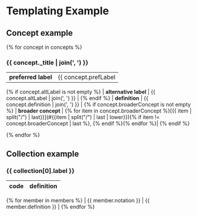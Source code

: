 # Templating Example

## Concept example

{% for concept in concepts %}
### {{ concept._title | join(', ') }}

|                       |                                       |
|-----------------------|---------------------------------------|
| **preferred label**   | {{ concept.prefLabel  | join(', ') }} |
{% if concept.altLabel is not empty %}
| **alternative label** | {{ concept.altLabel   | join(', ') }} |
{% endif %}
| **definition**        | {{ concept.definition | join(', ') }} |
{% if concept.broaderConcept is not empty %}
| **broader concept**   | {% for item in concept.broaderConcept %}[{{ item | split("/") | last}}](#{{item | split("/") | last | lower}}){% if item != concept.broaderConcept | last %}, {% endif %}{% endfor %}|
{% endif %}

{% endfor %}

## Collection example

### {{ collection[0].label }}

| code                  | definition              |
|-----------------------|-------------------------|
{% for member in members %}
| {{ member.notation }} | {{ member.definition }} |
{% endfor %}
